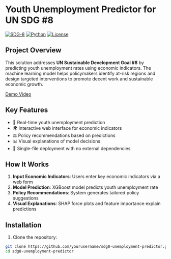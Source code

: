 # Youth Unemployment Predictor for UN SDG #8

[![SDG-8](https://img.shields.io/badge/UN_SDG-8%20Decent%20Work-blue)](https://sdgs.un.org/goals/goal8)
[![Python](https://img.shields.io/badge/Python-3.9%2B-blue)](https://python.org)
[![License](https://img.shields.io/badge/License-MIT-green)](LICENSE)

## Project Overview
This solution addresses **UN Sustainable Development Goal #8** by predicting youth unemployment rates using economic indicators. The machine learning model helps policymakers identify at-risk regions and design targeted interventions to promote decent work and sustainable economic growth.

[Demo Video](https://share.synthesia.io/6043237f-d83c-4422-b83c-43c34cacf3dc)

## Key Features
- 🎯 Real-time youth unemployment prediction
- 🌍 Interactive web interface for economic indicators
- ⚖️ Policy recommendations based on predictions
- 📊 Visual explanations of model decisions
- 🚀 Single-file deployment with no external dependencies

## How It Works
1. **Input Economic Indicators**: Users enter key economic indicators via a web form
2. **Model Prediction**: XGBoost model predicts youth unemployment rate
3. **Policy Recommendations**: System generates tailored policy suggestions
4. **Visual Explanations**: SHAP force plots and feature importance explain predictions

## Installation
1. Clone the repository:
```bash
git clone https://github.com/yourusername/sdg8-unemployment-predictor.git
cd sdg8-unemployment-predictor
